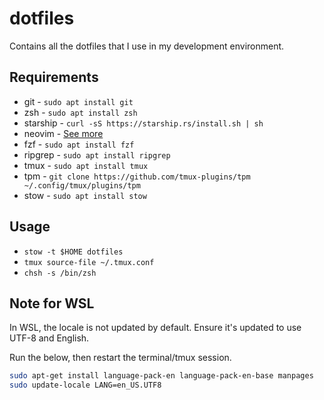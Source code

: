 # dotfiles

Contains all the dotfiles that I use in my development environment.

## Requirements

- git - `sudo apt install git`
- zsh - `sudo apt install zsh`
- starship - `curl -sS https://starship.rs/install.sh | sh `
- neovim - [See more](https://github.com/neovim/neovim/blob/master/INSTALL.md)
- fzf - `sudo apt install fzf`
- ripgrep - `sudo apt install ripgrep`
- tmux - `sudo apt install tmux`
- tpm - `git clone https://github.com/tmux-plugins/tpm ~/.config/tmux/plugins/tpm `
- stow - `sudo apt install stow`

## Usage

- `stow -t $HOME dotfiles`
- `tmux source-file ~/.tmux.conf`
- `chsh -s /bin/zsh`

## Note for WSL
In WSL, the locale is not updated by default. Ensure it's updated to use UTF-8 and English.

Run the below, then restart the terminal/tmux session.

```sh
sudo apt-get install language-pack-en language-pack-en-base manpages
sudo update-locale LANG=en_US.UTF8
```
